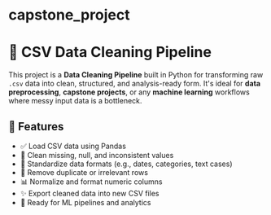 ﻿# capstone_project
# 🧹 CSV Data Cleaning Pipeline

This project is a **Data Cleaning Pipeline** built in Python for transforming raw `.csv` data into clean, structured, and analysis-ready form. It's ideal for **data preprocessing**, **capstone projects**, or any **machine learning** workflows where messy input data is a bottleneck.

## 📌 Features

- ✅ Load CSV data using Pandas
- 🧼 Clean missing, null, and inconsistent values
- 🧪 Standardize data formats (e.g., dates, categories, text cases)
- 🔁 Remove duplicate or irrelevant rows
- 📊 Normalize and format numeric columns
- ✨ Export cleaned data into new CSV files
- 🧠 Ready for ML pipelines and analytics


